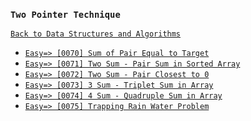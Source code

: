 ### `Two Pointer Technique`

[`Back to Data Structures and Algorithms`](../readme.md)

* [`Easy=> [0070] Sum of Pair Equal to Target`]()
* [`Easy=> [0071] Two Sum - Pair Sum in Sorted Array`]()
* [`Easy=> [0072] Two Sum - Pair Closest to 0`]()
* [`Easy=> [0073] 3 Sum - Triplet Sum in Array`]()
* [`Easy=> [0074] 4 Sum - Quadruple Sum in Array`]()
* [`Easy=> [0075] Trapping Rain Water Problem`]()

